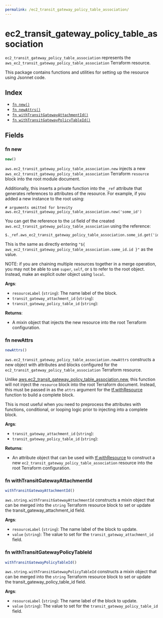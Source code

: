 ```yaml
---
permalink: /ec2_transit_gateway_policy_table_association/
---
```


# ec2_transit_gateway_policy_table_association

`ec2_transit_gateway_policy_table_association` represents the `aws_ec2_transit_gateway_policy_table_association` Terraform resource.



This package contains functions and utilities for setting up the resource using Jsonnet code.


## Index

* [`fn new()`](#fn-new)
* [`fn newAttrs()`](#fn-newattrs)
* [`fn withTransitGatewayAttachmentId()`](#fn-withtransitgatewayattachmentid)
* [`fn withTransitGatewayPolicyTableId()`](#fn-withtransitgatewaypolicytableid)

## Fields

### fn new

```ts
new()
```


`aws.ec2_transit_gateway_policy_table_association.new` injects a new `aws_ec2_transit_gateway_policy_table_association` Terraform `resource`
block into the root module document.

Additionally, this inserts a private function into the `_ref` attribute that generates references to attributes of the
resource. For example, if you added a new instance to the root using:

    # arguments omitted for brevity
    aws.ec2_transit_gateway_policy_table_association.new('some_id')

You can get the reference to the `id` field of the created `aws.ec2_transit_gateway_policy_table_association` using the reference:

    $._ref.aws_ec2_transit_gateway_policy_table_association.some_id.get('id')

This is the same as directly entering `"${ aws_ec2_transit_gateway_policy_table_association.some_id.id }"` as the value.

NOTE: if you are chaining multiple resources together in a merge operation, you may not be able to use `super`, `self`,
or `$` to refer to the root object. Instead, make an explicit outer object using `local`.

**Args**:
  - `resourceLabel` (`string`): The name label of the block.
  - `transit_gateway_attachment_id` (`string`): 
  - `transit_gateway_policy_table_id` (`string`): 

**Returns**:
- A mixin object that injects the new resource into the root Terraform configuration.


### fn newAttrs

```ts
newAttrs()
```


`aws.ec2_transit_gateway_policy_table_association.newAttrs` constructs a new object with attributes and blocks configured for the `ec2_transit_gateway_policy_table_association`
Terraform resource.

Unlike [aws.ec2_transit_gateway_policy_table_association.new](#fn-new), this function will not inject the `resource`
block into the root Terraform document. Instead, this must be passed in as the `attrs` argument for the
[tf.withResource](https://github.com/tf-libsonnet/core/tree/main/docs#fn-withresource) function to build a complete block.

This is most useful when you need to preprocess the attributes with functions, conditional, or looping logic prior to
injecting into a complete block.

**Args**:
  - `transit_gateway_attachment_id` (`string`): 
  - `transit_gateway_policy_table_id` (`string`): 

**Returns**:
  - An attribute object that can be used with [tf.withResource](https://github.com/tf-libsonnet/core/tree/main/docs#fn-withresource) to construct a new `ec2_transit_gateway_policy_table_association` resource into the root Terraform configuration.


### fn withTransitGatewayAttachmentId

```ts
withTransitGatewayAttachmentId()
```

`aws.string.withTransitGatewayAttachmentId` constructs a mixin object that can be merged into the `string`
Terraform resource block to set or update the transit_gateway_attachment_id field.



**Args**:
  - `resourceLabel` (`string`): The name label of the block to update.
  - `value` (`string`): The value to set for the `transit_gateway_attachment_id` field.


### fn withTransitGatewayPolicyTableId

```ts
withTransitGatewayPolicyTableId()
```

`aws.string.withTransitGatewayPolicyTableId` constructs a mixin object that can be merged into the `string`
Terraform resource block to set or update the transit_gateway_policy_table_id field.



**Args**:
  - `resourceLabel` (`string`): The name label of the block to update.
  - `value` (`string`): The value to set for the `transit_gateway_policy_table_id` field.
